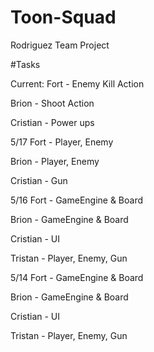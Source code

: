 # Toon-Squad
Rodriguez Team Project

#Tasks

Current:
Fort - Enemy Kill Action

Brion - Shoot Action

Cristian - Power ups

5/17
Fort - Player, Enemy

Brion - Player, Enemy

Cristian - Gun

5/16
Fort - GameEngine & Board

Brion - GameEngine & Board

Cristian - UI

Tristan - Player, Enemy, Gun

5/14
Fort - GameEngine & Board

Brion - GameEngine & Board

Cristian - UI

Tristan - Player, Enemy, Gun

